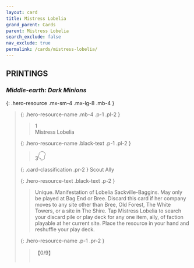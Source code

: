```yaml
---
layout: card
title: Mistress Lobelia
grand_parent: Cards
parent: Mistress Lobelia
search_exclude: false
nav_exclude: true
permalink: /cards/mistress-lobelia/
---
```


## PRINTINGS


### _Middle-earth: Dark Minions_

{: .hero-resource .mx-sm-4 .mx-lg-8 .mb-4 }
> {: .hero-resource-name .mb-4 .p-1 .pl-2 }
> > <div class="card-mp">1</div>
> > <div class="card-name">Mistress Lobelia</div>
>
> {: .hero-resource-name .black-text .p-1 .pl-2 }
> > 3![](/assets/images/mind.svg)
>
> {: .card-classification .pr-2 }
> Scout Ally
>
> {: .hero-resource-text .black-text .p-2 }
> > Unique. Manifestation of Lobelia Sackville-Baggins. May only be played at Bag End or Bree. Discard this card if her company moves to any site other than Bree, Old Forest, The White Towers, or a site in The Shire. Tap Mistress Lobelia to search your discard pile or play deck for any one item, ally, of faction playable at her current site. Place the resource in your hand and reshuffle your play deck. 
> 
> {: .hero-resource-name .p-1 .pr-2 }
> > <div class="card-shield">【0/9】</div>
> > <div class="card-corruption">&nbsp;</div>
